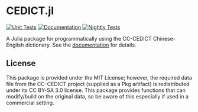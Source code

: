 # CEDICT.jl
[![Unit Tests](https://github.com/tmthyln/CEDICT.jl/actions/workflows/tests.yml/badge.svg)](https://github.com/tmthyln/CEDICT.jl/actions/workflows/tests.yml)
[![Documentation](https://github.com/tmthyln/CEDICT.jl/actions/workflows/docs.yml/badge.svg)](https://github.com/tmthyln/CEDICT.jl/actions/workflows/docs.yml)
[![Nightly Tests](https://github.com/tmthyln/CEDICT.jl/actions/workflows/nightly.yaml/badge.svg)](https://github.com/tmthyln/CEDICT.jl/actions/workflows/nightly.yaml)

A Julia package for programmatically using the CC-CEDICT Chinese-English dictionary. See the [documentation](https://tmthyln.github.io/CEDICT.jl/latest/) for details.

## License
This package is provided under the MIT License; however, the required data file from the CC-CEDICT project (supplied as a Pkg artifact) is redistributed under its CC BY-SA 3.0 license. This package provides functions that can modify/build on the original data, so be aware of this especially if used in a commercial setting.
